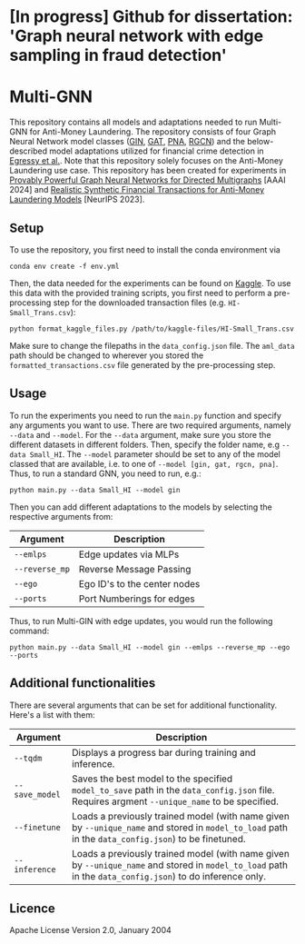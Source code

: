 # [In progress] Github for dissertation: 'Graph neural network with edge sampling in fraud detection'

# Multi-GNN
This repository contains all models and adaptations needed to run Multi-GNN for Anti-Money Laundering. The repository consists of four Graph Neural Network model classes ([GIN](https://arxiv.org/abs/1810.00826), [GAT](https://arxiv.org/abs/1710.10903), [PNA](https://arxiv.org/abs/2004.05718), [RGCN](https://arxiv.org/abs/1703.06103)) and the below-described model adaptations utilized for financial crime detection in [Egressy et al.](https://arxiv.org/abs/2306.11586). Note that this repository solely focuses on the Anti-Money Laundering use case. This repository has been created for experiments in [Provably Powerful Graph Neural Networks for Directed Multigraphs](https://arxiv.org/abs/2306.11586) [AAAI 2024] and [Realistic Synthetic Financial Transactions for Anti-Money Laundering Models](https://arxiv.org/abs/2306.16424) [NeurIPS 2023].

## Setup
To use the repository, you first need to install the conda environment via 
```
conda env create -f env.yml
```
Then, the data needed for the experiments can be found on [Kaggle](https://www.kaggle.com/datasets/ealtman2019/ibm-transactions-for-anti-money-laundering-aml/data). To use this data with the provided training scripts, you first need to perform a pre-processing step for the downloaded transaction files (e.g. `HI-Small_Trans.csv`):
```
python format_kaggle_files.py /path/to/kaggle-files/HI-Small_Trans.csv
```
Make sure to change the filepaths in the `data_config.json` file. The `aml_data` path should be changed to wherever you stored the `formatted_transactions.csv` file generated by the pre-processing step.

## Usage
To run the experiments you need to run the `main.py` function and specify any arguments you want to use. There are two required arguments, namely `--data` and `--model`. For the `--data` argument, make sure you store the different datasets in different folders. Then, specify the folder name, e.g `--data Small_HI`. The `--model` parameter should be set to any of the model classed that are available, i.e. to one of `--model [gin, gat, rgcn, pna]`. Thus, to run a standard GNN, you need to run, e.g.:
```
python main.py --data Small_HI --model gin
```
Then you can add different adaptations to the models by selecting the respective arguments from:

<div align="center">

| Argument       | Description                  |
| -------------- | ---------------------------- |
| `--emlps`      | Edge updates via MLPs        |
| `--reverse_mp` | Reverse Message Passing      |
| `--ego`        | Ego ID's to the center nodes |
| `--ports`      | Port Numberings for edges    |

</div>
Thus, to run Multi-GIN with edge updates, you would run the following command:

```
python main.py --data Small_HI --model gin --emlps --reverse_mp --ego --ports
```

## Additional functionalities
There are several arguments that can be set for additional functionality. Here's a list with them:

<div align="center">

| Argument       | Description                                                                                                                                              |
| -------------- | ---------------------------------------------------------------------------------------------------------------------------------------------------------|
| `--tqdm`       | Displays a progress bar during training and inference.                                                                                                   |
| `--save_model` | Saves the best model to the specified `model_to_save` path in the `data_config.json` file. Requires argment `--unique_name` to be specified.             |
| `--finetune`   | Loads a previously trained model (with name given by `--unique_name` and stored in `model_to_load` path in the `data_config.json`) to be finetuned.      |
| `--inference`  | Loads a previously trained model (with name given by `--unique_name` and stored in `model_to_load` path in the `data_config.json`) to do inference only. |

</div>

## Licence
Apache License
Version 2.0, January 2004